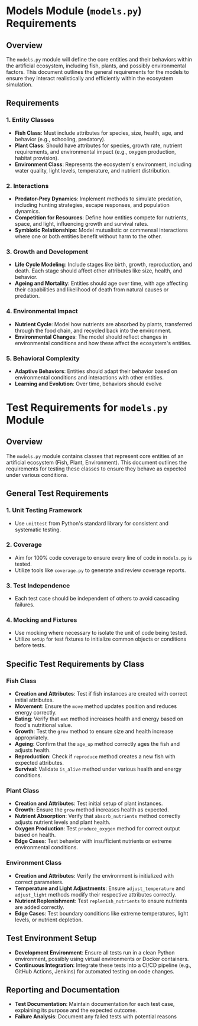 # Models Module (`models.py`) Requirements

## Overview

The `models.py` module will define the core entities and their behaviors within the artificial ecosystem,
including fish, plants, and possibly environmental factors. This document outlines the general requirements
for the models to ensure they interact realistically and efficiently within the ecosystem simulation.

## Requirements

### 1. **Entity Classes**
   - **Fish Class**: Must include attributes for species, size, health, age, and behavior (e.g., schooling, predatory).
   - **Plant Class**: Should have attributes for species, growth rate, nutrient requirements, and environmental
   impact (e.g., oxygen production, habitat provision).
   - **Environment Class**: Represents the ecosystem's environment, including water quality, light levels,
   temperature, and nutrient distribution.

### 2. **Interactions**
   - **Predator-Prey Dynamics**: Implement methods to simulate predation, including hunting strategies,
   escape responses, and population dynamics.
   - **Competition for Resources**: Define how entities compete for nutrients, space, and light, influencing
   growth and survival rates.
   - **Symbiotic Relationships**: Model mutualistic or commensal interactions where one or both entities benefit
   without harm to the other.

### 3. **Growth and Development**
   - **Life Cycle Modeling**: Include stages like birth, growth, reproduction, and death. Each stage should affect
   other attributes like size, health, and behavior.
   - **Ageing and Mortality**: Entities should age over time, with age affecting their capabilities and likelihood
   of death from natural causes or predation.

### 4. **Environmental Impact**
   - **Nutrient Cycle**: Model how nutrients are absorbed by plants, transferred through the food chain, and recycled
   back into the environment.
   - **Environmental Changes**: The model should reflect changes in environmental conditions and how these affect the
   ecosystem's entities.

### 5. **Behavioral Complexity**
   - **Adaptive Behaviors**: Entities should adapt their behavior based on environmental conditions and interactions
   with other entities.
   - **Learning and Evolution**: Over time, behaviors should evolve

# Test Requirements for `models.py` Module

## Overview

The `models.py` module contains classes that represent core entities of an artificial ecosystem (Fish, Plant, Environment). This document outlines the requirements for testing these classes to ensure they behave as expected under various conditions.

## General Test Requirements

### 1. **Unit Testing Framework**
   - Use `unittest` from Python's standard library for consistent and systematic testing.

### 2. **Coverage**
   - Aim for 100% code coverage to ensure every line of code in `models.py` is tested.
   - Utilize tools like `coverage.py` to generate and review coverage reports.

### 3. **Test Independence**
   - Each test case should be independent of others to avoid cascading failures.

### 4. **Mocking and Fixtures**
   - Use mocking where necessary to isolate the unit of code being tested.
   - Utilize `setUp` for test fixtures to initialize common objects or conditions before tests.

## Specific Test Requirements by Class

### **Fish Class**
- **Creation and Attributes**: Test if fish instances are created with correct initial attributes.
- **Movement**: Ensure the `move` method updates position and reduces energy correctly.
- **Eating**: Verify that `eat` method increases health and energy based on food's nutritional value.
- **Growth**: Test the `grow` method to ensure size and health increase appropriately.
- **Ageing**: Confirm that the `age_up` method correctly ages the fish and adjusts health.
- **Reproduction**: Check if `reproduce` method creates a new fish with expected attributes.
- **Survival**: Validate `is_alive` method under various health and energy conditions.

### **Plant Class**
- **Creation and Attributes**: Test initial setup of plant instances.
- **Growth**: Ensure the `grow` method increases health as expected.
- **Nutrient Absorption**: Verify that `absorb_nutrients` method correctly adjusts nutrient levels and plant health.
- **Oxygen Production**: Test `produce_oxygen` method for correct output based on health.
- **Edge Cases**: Test behavior with insufficient nutrients or extreme environmental conditions.

### **Environment Class**
- **Creation and Attributes**: Verify the environment is initialized with correct parameters.
- **Temperature and Light Adjustments**: Ensure `adjust_temperature` and `adjust_light` methods modify their respective attributes correctly.
- **Nutrient Replenishment**: Test `replenish_nutrients` to ensure nutrients are added correctly.
- **Edge Cases**: Test boundary conditions like extreme temperatures, light levels, or nutrient depletion.

## Test Environment Setup
- **Development Environment**: Ensure all tests run in a clean Python environment, possibly using virtual environments or Docker containers.
- **Continuous Integration**: Integrate these tests into a CI/CD pipeline (e.g., GitHub Actions, Jenkins) for automated testing on code changes.

## Reporting and Documentation
- **Test Documentation**: Maintain documentation for each test case, explaining its purpose and the expected outcome.
- **Failure Analysis**: Document any failed tests with potential reasons